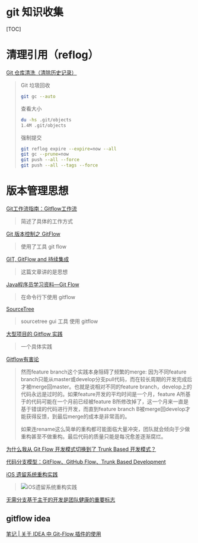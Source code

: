 # git 知识收集

[TOC]

# 清理引用（reflog）

[Git 仓库清洗（清除历史记录）]( https://www.jianshu.com/p/11822884b924 )

> Git 垃圾回收
>
> ```sh
> git gc --auto
> ```
>
> 查看大小
>
> ```sh
> du -hs .git/objects
> 1.4M .git/objects
> ```
>
> 强制提交
>
> ```sh
> git reflog expire --expire=now --all
> git gc --prune=now
> git push --all --force
> git push --all --tags --force
> ```

# 版本管理思想

[Git工作流指南：Gitflow工作流](https://msd.misuland.com/pd/2884250171976191636)

> 简述了具体的工作方式

[Git 版本控制之 GitFlow](https://cloud.tencent.com/developer/article/1379551)

> 使用了工具 git flow

[GIT, GitFlow and 持续集成 ]( https://www.v2ex.com/t/456299 )

> 这篇文章讲的是思想

[Java程序员学习资料—Git Flow]( https://cloud.tencent.com/developer/article/1430472 )

> 在命令行下使用 gitflow

[SourceTree]( https://www.jianshu.com/p/d27c9ec70592 )

> sourcetree gui 工具 使用 gitflow

[大型项目的 Gitflow 实践](https://cloud.tencent.com/developer/article/1523743)

> 一个具体实践

[Gitflow有害论](http://ju.outofmemory.cn/entry/238396)

>  然而feature branch这个实践本身阻碍了频繁的merge: 因为不同feature branch只能从master或develop分支pull代码，而在较长周期的开发完成后才被merge回master。也就是说相对不同的feature branch，develop上的代码永远是过时的。如果feature开发的平均时间是一个月，feature A所基于的代码可能在一个月前已经被feature B所修改掉了，这一个月来一直是基于错误的代码进行开发，而直到feature branch B被merge回develop才能获得反馈，到最后merge的成本是非常高的。 
>
> 
>
>  如果连rename这么简单的重构都可能面临大量冲突，团队就会倾向于少做重构甚至不做重构。最后代码的质量只能是每况愈差逐渐腐烂。 

[为什么我从 Git Flow 开发模式切换到了 Trunk Based 开发模式？](https://blog.csdn.net/wangqingjiewa/article/details/78519686)

[代码分支模型：GitFlow、GitHub Flow、Trunk Based Development](https://exp.newsmth.net/topic/188806f679138195f9150f7120efd0c0)

[iOS 遗留系统重构实践](https://www.infoq.cn/article/ios-legacy-codebase-refactor)

>  ![iOS遗留系统重构实践](https://static001.infoq.cn/resource/image/3b/ba/3bf4f8a0dfd6ed1d8913ed5725a336ba.jpg)
>
> 

[无需分支基于主干的开发是团队健康的重要标志](https://cloud.tencent.com/developer/news/464904)

## gitflow idea

 [笔记 | 关于 IDEA 中 Git-Flow 插件的使用](https://www.jianshu.com/p/2bad1d6062ec) 